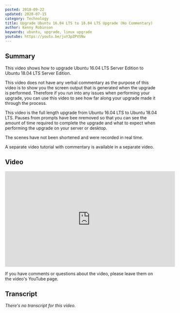 ```yaml
---
posted: 2018-09-22
updated: 2020-07-15
category: Technology
title: Upgrade Ubuntu 16.04 LTS to 18.04 LTS Upgrade (No Commentary)
author: Kenny Robinson
keywords: ubuntu, upgrade, linux upgrade
youtube: https://youtu.be/juY3pZPVSNw
---
```


## Summary

This video shows how to upgrade Ubuntu 16.04 LTS Server Edition to Ubuntu 18.04 LTS Server Edition.  

This video does not have any verbal commentary as the purpose of this video is to show you the screen output that is generated when the upgrade is performed. Therefore if you run into any issues when performing your upgrade, you can use this video to see how far along your upgrade made it through the process. 

This video is the full length upgrade from Ubuntu 16.04 LTS to Ubuntu 18.04 LTS. Pauses from prompts have bee nremoved so that you can see the amount of time required to complete the upgrade and what to expect when performing the upgrade on your server or desktop. 

The scenes have not been shortened and were recorded in real time. 

A separate video tutorial with commentary is available in a separate video. 

## Video 

<iframe width="560" height="315" src="https://www.youtube.com/embed/juY3pZPVSNw" frameborder="0" 
class="youtube" allow="autoplay; encrypted-media" allowfullscreen></iframe>

If you have comments or questions about the video, please leave them on the video's YouTube page.

## Transcript

*There's no transcript for this video.*
